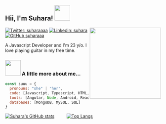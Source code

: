 <h2> Hii, I'm Suhara! <img src="https://media.giphy.com/media/mGcNjsfWAjY5AEZNw6/giphy.gif" width="50"></h2>

<img align='right' src="https://media.giphy.com/media/ieyl9zmCjO4b4t6qoY/giphy.gif" width="230">

[![Twitter: suharaaaa](https://img.shields.io/twitter/follow/suharaaaa?style=social)](https://twitter.com/suharaaaa)
[![Linkedin: suhara](https://img.shields.io/badge/-SuharaVithanage-blue?style=flat-square&logo=Linkedin&logoColor=white&link=https://www.linkedin.com/in/suhara-vithanage-053129173/)](https://www.linkedin.com/in/suhara-vithanage-053129173/)
[![GitHub suharaaa](https://img.shields.io/github/followers/suharaaa?label=follow&style=social)](https://github.com/suharaaa)

A Javascript Developer and I'm 23 y/o. I love playing guitar in my free time. 

### <img src="https://media.giphy.com/media/VgCDAzcKvsR6OM0uWg/giphy.gif" width="50"> A little more about me...  

```javascript
const suuu = {
  pronouns: "she" | "her",
  code: [Javascript, Typescript, HTML, CSS, C, C++, Python, Java],
  tools: [Angular, Node, Android, React, Styled-Components, Docker],
  databases: [MongoDB, MySQL, SQL]
}
```

[![Suhara's GitHub stats](https://github-readme-stats.vercel.app/api?username=suharaaa&count_private=true&show_icons=true&theme=monokai)](https://github.com/anuraghazra/github-readme-stats) &nbsp;&nbsp;&nbsp;&nbsp;&nbsp;&nbsp;&nbsp;&nbsp;
[![Top Langs](https://github-readme-stats.vercel.app/api/top-langs/?username=suharaaa&layout=compact&count_private=true&show_icons=true&theme=monokai)](https://github.com/anuraghazra/github-readme-stats)
